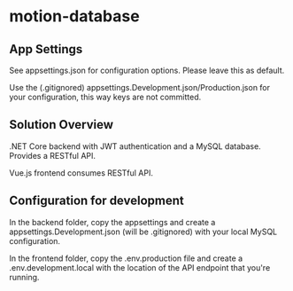 # motion-database

## App Settings

See appsettings.json for configuration options. Please leave this as default.

Use the (.gitignored) appsettings.Development.json/Production.json for your configuration, this way keys are not committed. 

## Solution Overview

.NET Core backend with JWT authentication and a MySQL database. Provides a RESTful API.

Vue.js frontend consumes RESTful API.

## Configuration for development

In the backend folder, copy the appsettings and create a appsettings.Development.json (will be .gitignored) with your local MySQL configuration.

In the frontend folder, copy the .env.production file and create a .env.development.local with the location of the API endpoint that you're running.